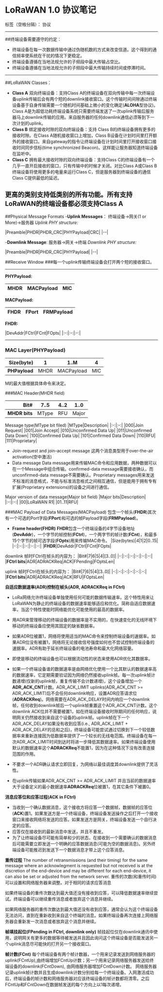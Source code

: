 ﻿# LoRaWAN 1.0 协议笔记

标签（空格分隔）： 协议 

---

##终端设备需要遵守的约定：
- 终端设备在每一次数据传输中通过伪随机数的方式来改变信道。这个得到的通信频率使系统在干扰的情况下更稳定。
- 终端设备遵循在当地法规允许的子频段中最大传输占空比。
- 终端设备遵循在当地法规允许的子频段中最大传输持续时间或停滞时间。

----------
##LoRaWAN Classes：
- **Class A** 双向终端设备：支持Class A的终端设备在双向传输中每一次终端设备uplink传输后会有两个短的downlink接收窗口。这个传输时间间隙通过终端设备基于自身传输需要一个随机时间基础上微小的变化确定(**ALOHA**型协议)。Class A是为超低功耗终端设备系统只需要终端发送了一次uplink传输后服务器马上downlink传输的应用。来自服务器的任何downlink通信必须等到下一次计划的uplink。
- **Class B** 绑定接收时隙的双向终端设备：支持 Class B的终端设备拥有更多的接收时隙。在Class A随机接收窗口上增加，Class B设备在计划时间里打开额外的接收窗口。来自gateway的指令让终端设备在计划时间里打开接收窗口接收时间同步信标(time synchronized Beacon)。这样能让服务器知道终端设备在监听中。
- **Class C** 拥有最大接收时隙的双向终端设备：支持Class C的终端设备有一个几乎一直开启接收的窗口，只有传输中的时候才关闭。对比Class A或Class B终端设备将使用更多的电量来运行Class C，但是服务器到终端设备的通信Class C提供最低的延迟。

**更高的类别支持低类别的所有功能。所有支持LoRaWAN的终端设备都必须支持Class A**
----------
##Physical Message Formats
-**Uplink Messages**： 终端设备->网关(1 or More)->服务器
*Uplink PHY structure:*

|Preamble|PHDR|PHDR_CRC|PHYPayload|CRC|
|--|

-**Downlink Message**: 服务器->网关->终端
*Downlink PHY structure:*

|Preamble|PHDR|PHDR_CRC|PHYPayload|
|--|

##Receive Window
###每一个uplink传输终端设备会打开两个短的接收窗口。


----------
**PHYPayload:**

|MHDR|MACPayload|MIC|
|:-:|:-:|:-:|

**MACPayload:**

|FHDR|FPort|FRMPayload|
|:-:|:-:|:-:|

**FHDR:**

|DevAddr|FCtrl|FCnt|FOpts|
|:-:|:-:|:-:|


----------
### MAC Layer(PHYPayload)

|Size(byte)|1|1..M|4|
|-:|:-:|:-:|:-:|
|**PHPayload**|MHDR|MACPayload|MIC|

M的最大值根据具体命令来决定。

###MAC Header(MHDR field)

|Bit#|7..5|4..2|1..0|
|-:|:-:|:-:|:-:|
|**MHDR bits**|MType|RFU|Major|

Message type(MType bit filed)
|MType|Description|
|:-:|:-:|
|000|Join Request|
|001|Join Accept|
|010|Unconfirmed Data Up|
|011|Unconfirmed Data Down|
|100|Confirmed Data Up|
|101|Confirmed Data Down|
|110|RFU|
|111|Proprietary|


- Join-request and join-accept message
这两个消息类型用于over-the-air activation(空中激活)
- Data message
Data message用来传输MAC命令和应用数据，两种数据可以在一个Message中组合传输。confirmed-data message需要接收确认，而unconfirmed-data message不需要确认。Proprietary messages用来发送不标准的消息格式，不能与标准消息格式之间相互通信，但是能用于拥有专有扩展(Proprietary extensions)的设备之间进行通信。

Major version of data message(Major bit field)
|Major bits|Description|
|:-:|:-:|
|00|LoRaWAN R1|
|01..11|RFU|

###MAC Payload of Data Messages(MACPayload)
包含一个帧头(**FHDR**)其次有一个可选的Port字段(**FPort**)和可选的帧Payload字段(**FRMPayload**)。

- **Frame header(FHDR)**
**FHDR**包含一个终端设备的4字节设备地址(**DevAddr**)，一个字节的帧控制(**FCtrl**)，一个两字节的帧计数(**FCnt**)，和最多15个字节的帧可选字段(**FOpts**)用来传输MAC命令。
|Size(bytes)|4|1|2|0..15|
|-:|:-:|:-:|:-:|:-:|
|**FHDR**|DevAddr|FCtrl|FCnt|FOpts|

downlink 帧时FCtrl在帧头的内容为：
|Bit#|7|6|5|4|[3..0]|
|-:|:-:|:-:|:-:|:-:|:-:|
|**FCtrl bits**|ADR|ADRACKReq|ACK|FPending|FOptsLen|

uplink 帧时FCtrl在帧头的内容为：
|Bit#|7|6|5|4|[3..0]|
|-:|:-:|:-:|:-:|:-:|:-:|
|**FCtrl bits**|ADR|ADRACKReq|ACK|RFU|FOptsLen|

**自适应数据速率(ADR)控制在帧头(ADR, ADRACKReq in FCtrl)**

- LoRa网络允许终端设备单独使用任何可能的数据传输速率。这个特性用来让LoRaWAN为静止的终端设备的数据速率能够适应和优化。简称自适应数据速率，当这个特性使能时网络能优化可能使用的最高的数据率。
- 用ADR来管理移动的终端设备的数据率是不实用的，在快速变化的无线环境下移动的终端设备应使用其固定的缺省数据率。
- 如果ADR位被置1，网络将使用适当的MAC命令来控制终端设备的速据率。如果ADR位没有被置1，网络将无论接收信号强度如何也不尝试控制终端设备的速据率。ADR有助于延长终端设备的电池寿命和最大化网络容量。
- 即使是移动的终端设备也可以根据流动性的状态来使用ADR优化其数据率。
- 如果一个终端设备谁的数据速率是由网络优化使用一个比其默认的数据速率高的数据速率，它定期需要验证因为网络仍然接收uplink帧。每一次uplink帧计数递增(仅新的uplink帧，重复传输不会计数递增)，这个设备增加一个**ADR_ACK_CNT**计数。ADR_ACK_LIMIT uplinks(ADR_ACK_CNT >= ADR_ACK_LIMIT)后不会任何downlink响应，设置ADR应答请求位(**ADRACKReq**)。网络需要在ADR_ACK_DELAY时间内响应一个downlink帧，任何收到downlink帧后一个uplink帧重置这个ADR_ACK_CNT计数。这个downlink ACK位并不需要被置1，如在终端设备接收时隙期间的任何响应，说明网关仍然接收到来自这个设备的uplink帧。uplink帧在下一个ADR_ACK_DELAY如果没有收到应答(i.e., ADR_ACK_LIMIT + ADR_ACK_DELAY的总和之后)，终端设备可能尝试通过切换到下一个较低数据率来重新连接因为低数据率提供了一个较长的无线电范围。终端设备在每一次ADR_ACK_LIMIT时间到达时将进一步降低其数据速率。如果终端设备使用默认的数据速率这个**ADRACKReq**不能置1，因为在这种情况下没有改善连接范围的作用。

- 不要求一个ADR确认请求立即回复，为网络以最佳调度其downlink提供了灵活性。
- 在uplink传输如果ADR_ACK_CNT >= ADR_ACK_LIMIT 并且当前的数据速率大于设备定义的最小数据速率**ADRACKReq**位被置1，在其它条件下被置0。

**消息应答位和应答过程(ACK in FCtrl)**

- 当收到一个确认数据消息，这个接收方将应答一个数据帧，数据帧的应答位(**ACK**)置1。如果发送方是一个终端设备，终端设备发送操作之后打开一个接收窗口来接收网络将发送的应答。如果发送方是网关，终端设备发送一个自行决定的应答。
- 应答仅在接收到的最新消息中发送，并且不重发。
- 为了让终端设备尽可能有简单和少的状态，在接收到一个需要确认的数据消息后可能需要立即发送一个明确的应答数据消息(可能为空的数据消息)。另外终端设备可能推迟到发送下一个数据消息才带上这个应答消息。

**重传过程**
The number of retransmissions (and their timing) for the same message where an acknowlegment is requested but not received is at the discretion of the end-device and may be different for each end-device, it can also be set or adjusted from the network server.
重传的次数(和重传时间)可以设置和网络服务器来调整。对于相同的请求应答消息

如果终端设备的重传次数达到最大值还没有接收到应答，可以降低数据速率继续尝试。终端设备可以继续重传消息或者放弃这个消息并继续。

如果网络服务器的重传次数达到最大值还没有收到应答，通常会认为这个终端设备无法访问，直到在重新收到来自这个终端的消息。如果终端设备再次连接上网络服务器会重新发一次消息或者放弃这个消息并继续。

**帧填挂起位(FPending in FCtrl, downlink only)**
帧挂起位仅在downlink通讯中使用，说明网关有更多的数据等待被发送并且因此询问这个终端设备是否能发送另一个uplink消息尽可能快的打开另一个接收窗口。

**帧计数(FCnt)**
每个终端设备有两个帧计数器，一个用来记录发送到网络服务器的uplink(FCntUp),由终端增加FCntUp计数；另一个用来记录网络服务器发送给终端设备的downlink(FCntDown), 由网络服务器增加FCntDown计数。 网络服务器记录uplink帧计数并且生成downlink计数分别给每一个终端设备。入网激活成功后，终端设备的帧计数和网络服务器对应该终端设备的帧计数都将清零。之后FCntUp和FCntDown在数据帧发送的每个方向上以1每次递增。
